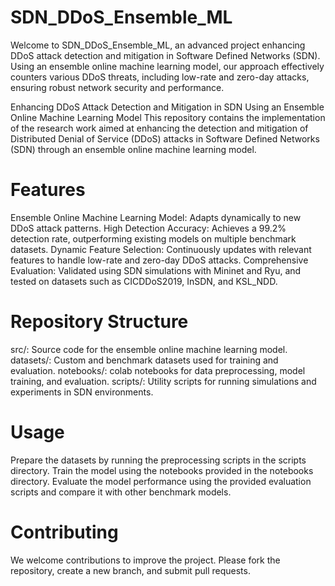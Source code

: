 # SDN_DDoS_Ensemble_ML
Welcome to SDN_DDoS_Ensemble_ML, an advanced project enhancing DDoS attack detection and mitigation in Software Defined Networks (SDN). Using an ensemble online machine learning model, our approach effectively counters various DDoS threats, including low-rate and zero-day attacks, ensuring robust network security and performance.

Enhancing DDoS Attack Detection and Mitigation in SDN Using an Ensemble Online Machine Learning Model
This repository contains the implementation of the research work aimed at enhancing the detection and mitigation of Distributed Denial of Service (DDoS) attacks in Software Defined Networks (SDN) through an ensemble online machine learning model.


# Features
Ensemble Online Machine Learning Model: Adapts dynamically to new DDoS attack patterns.
High Detection Accuracy: Achieves a 99.2% detection rate, outperforming existing models on multiple benchmark datasets.
Dynamic Feature Selection: Continuously updates with relevant features to handle low-rate and zero-day DDoS attacks.
Comprehensive Evaluation: Validated using SDN simulations with Mininet and Ryu, and tested on datasets such as CICDDoS2019, InSDN, and KSL_NDD.


# Repository Structure
src/: Source code for the ensemble online machine learning model.
datasets/: Custom and benchmark datasets used for training and evaluation.
notebooks/: colab notebooks for data preprocessing, model training, and evaluation.
scripts/: Utility scripts for running simulations and experiments in SDN environments.


# Usage
Prepare the datasets by running the preprocessing scripts in the scripts directory.
Train the model using the notebooks provided in the notebooks directory.
Evaluate the model performance using the provided evaluation scripts and compare it with other benchmark models.


# Contributing
We welcome contributions to improve the project. Please fork the repository, create a new branch, and submit pull requests.
